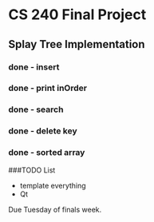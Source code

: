 # CS 240 Final Project
## Splay Tree Implementation
### done - insert
### done - print inOrder
### done - search
### done - delete key
### done - sorted array

###TODO List

- template everything
- Qt

Due Tuesday of finals week.
